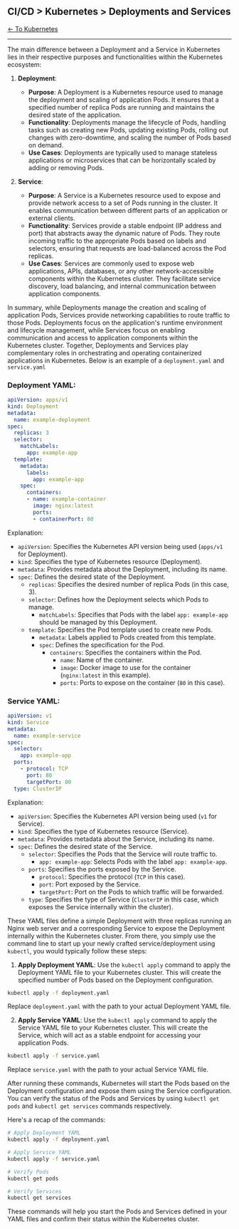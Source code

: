 ## CI/CD > Kubernetes > Deployments and Services

[<- To Kubernetes](./index.md)

---

The main difference between a Deployment and a Service in Kubernetes lies in their respective purposes and functionalities within the Kubernetes ecosystem:

1. **Deployment**:
   - **Purpose**: A Deployment is a Kubernetes resource used to manage the deployment and scaling of application Pods. It ensures that a specified number of replica Pods are running and maintains the desired state of the application.
   - **Functionality**: Deployments manage the lifecycle of Pods, handling tasks such as creating new Pods, updating existing Pods, rolling out changes with zero-downtime, and scaling the number of Pods based on demand.
   - **Use Cases**: Deployments are typically used to manage stateless applications or microservices that can be horizontally scaled by adding or removing Pods.

2. **Service**:
   - **Purpose**: A Service is a Kubernetes resource used to expose and provide network access to a set of Pods running in the cluster. It enables communication between different parts of an application or external clients.
   - **Functionality**: Services provide a stable endpoint (IP address and port) that abstracts away the dynamic nature of Pods. They route incoming traffic to the appropriate Pods based on labels and selectors, ensuring that requests are load-balanced across the Pod replicas.
   - **Use Cases**: Services are commonly used to expose web applications, APIs, databases, or any other network-accessible components within the Kubernetes cluster. They facilitate service discovery, load balancing, and internal communication between application components.

In summary, while Deployments manage the creation and scaling of application Pods, Services provide networking capabilities to route traffic to those Pods. Deployments focus on the application's runtime environment and lifecycle management, while Services focus on enabling communication and access to application components within the Kubernetes cluster. Together, Deployments and Services play complementary roles in orchestrating and operating containerized applications in Kubernetes. Below is an example of a `deployment.yaml` and `service.yaml` 

### Deployment YAML:

```yaml
apiVersion: apps/v1
kind: Deployment
metadata:
  name: example-deployment
spec:
  replicas: 3
  selector:
    matchLabels:
      app: example-app
  template:
    metadata:
      labels:
        app: example-app
    spec:
      containers:
      - name: example-container
        image: nginx:latest
        ports:
        - containerPort: 80
```

Explanation:
- `apiVersion`: Specifies the Kubernetes API version being used (`apps/v1` for Deployment).
- `kind`: Specifies the type of Kubernetes resource (Deployment).
- `metadata`: Provides metadata about the Deployment, including its name.
- `spec`: Defines the desired state of the Deployment.
  - `replicas`: Specifies the desired number of replica Pods (in this case, 3).
  - `selector`: Defines how the Deployment selects which Pods to manage.
    - `matchLabels`: Specifies that Pods with the label `app: example-app` should be managed by this Deployment.
  - `template`: Specifies the Pod template used to create new Pods.
    - `metadata`: Labels applied to Pods created from this template.
    - `spec`: Defines the specification for the Pod.
      - `containers`: Specifies the containers within the Pod.
        - `name`: Name of the container.
        - `image`: Docker image to use for the container (`nginx:latest` in this example).
        - `ports`: Ports to expose on the container (`80` in this case).

### Service YAML:

```yaml
apiVersion: v1
kind: Service
metadata:
  name: example-service
spec:
  selector:
    app: example-app
  ports:
    - protocol: TCP
      port: 80
      targetPort: 80
  type: ClusterIP
```

Explanation:
- `apiVersion`: Specifies the Kubernetes API version being used (`v1` for Service).
- `kind`: Specifies the type of Kubernetes resource (Service).
- `metadata`: Provides metadata about the Service, including its name.
- `spec`: Defines the desired state of the Service.
  - `selector`: Specifies the Pods that the Service will route traffic to.
    - `app: example-app`: Selects Pods with the label `app: example-app`.
  - `ports`: Specifies the ports exposed by the Service.
    - `protocol`: Specifies the protocol (`TCP` in this case).
    - `port`: Port exposed by the Service.
    - `targetPort`: Port on the Pods to which traffic will be forwarded.
  - `type`: Specifies the type of Service (`ClusterIP` in this case, which exposes the Service internally within the cluster).

These YAML files define a simple Deployment with three replicas running an Nginx web server and a corresponding Service to expose the Deployment internally within the Kubernetes cluster. From there, you simply use the command line to start up your newly crafted service/deployment using `kubectl`, you would typically follow these steps:

1. **Apply Deployment YAML**: Use the `kubectl apply` command to apply the Deployment YAML file to your Kubernetes cluster. This will create the specified number of Pods based on the Deployment configuration.

```bash
kubectl apply -f deployment.yaml
```

Replace `deployment.yaml` with the path to your actual Deployment YAML file.

2. **Apply Service YAML**: Use the `kubectl apply` command to apply the Service YAML file to your Kubernetes cluster. This will create the Service, which will act as a stable endpoint for accessing your application Pods.

```bash
kubectl apply -f service.yaml
```

Replace `service.yaml` with the path to your actual Service YAML file.

After running these commands, Kubernetes will start the Pods based on the Deployment configuration and expose them using the Service configuration. You can verify the status of the Pods and Services by using `kubectl get pods` and `kubectl get services` commands respectively.

Here's a recap of the commands:

```bash
# Apply Deployment YAML
kubectl apply -f deployment.yaml

# Apply Service YAML
kubectl apply -f service.yaml

# Verify Pods
kubectl get pods

# Verify Services
kubectl get services
```

These commands will help you start the Pods and Services defined in your YAML files and confirm their status within the Kubernetes cluster.
